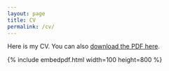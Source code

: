 ```yaml
---
layout: page
title: CV
permalink: /cv/
---
```


Here is my CV. You can also [download the PDF here](https://www.dropbox.com/s/q9eas8ws16mfo4v/RanCV.pdf?dl=0).

{% include embedpdf.html width=100 height=800 %}


